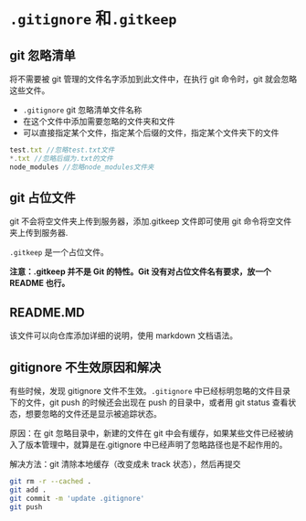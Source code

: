 # `.gitignore` 和`.gitkeep`

## git 忽略清单

将不需要被 git 管理的文件名字添加到此文件中，在执行 git 命令时，git 就会忽略这些文件。

- `.gitignore` git 忽略清单文件名称
- 在这个文件中添加需要忽略的文件夹和文件
- 可以直接指定某个文件，指定某个后缀的文件，指定某个文件夹下的文件

```js
test.txt //忽略test.txt文件
*.txt //忽略后缀为.txt的文件
node_modules //忽略node_modules文件夹
```

## git 占位文件

git 不会将空文件夹上传到服务器，添加.gitkeep 文件即可使用 git 命令将空文件夹上传到服务器.

`.gitkeep` 是一个占位文件。

**注意：.gitkeep 并不是 Git 的特性。Git 没有对占位文件名有要求，放一个 README 也行。**

## README.MD

该文件可以向仓库添加详细的说明，使用 markdown 文档语法。

## gitignore 不生效原因和解决

有些时候，发现 gitignore 文件不生效。`.gitignore` 中已经标明忽略的文件目录下的文件，git push 的时候还会出现在 push 的目录中，或者用 git status 查看状态，想要忽略的文件还是显示被追踪状态。

原因：在 git 忽略目录中，新建的文件在 git 中会有缓存，如果某些文件已经被纳入了版本管理中，就算是在.gitignore 中已经声明了忽略路径也是不起作用的。

解决方法：git 清除本地缓存（改变成未 track 状态），然后再提交

```bash
git rm -r --cached .
git add .
git commit -m 'update .gitignore'
git push
```
